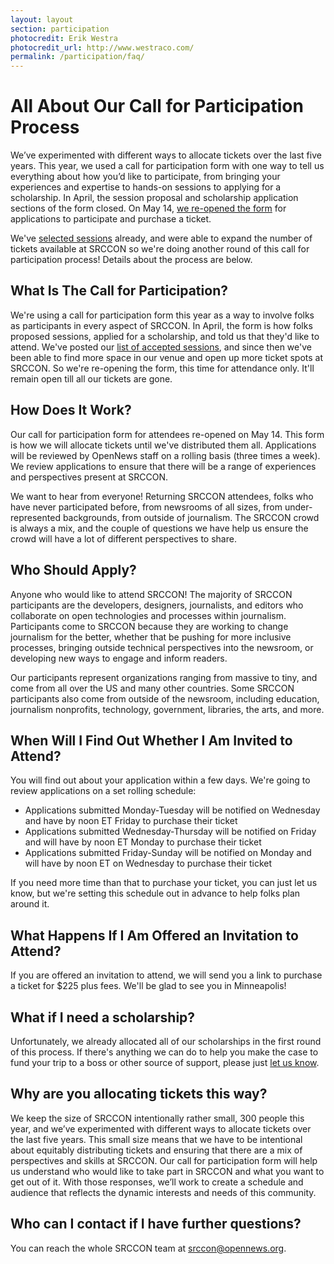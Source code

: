 ```yaml
---
layout: layout
section: participation
photocredit: Erik Westra
photocredit_url: http://www.westraco.com/
permalink: /participation/faq/
---
```


# All About Our Call for Participation Process

We’ve experimented with different ways to allocate tickets over the last five years. This year, we used a call for participation form with one way to tell us everything about how you’d like to participate, from bringing your experiences and expertise to hands-on sessions to applying for a scholarship. In April, the session proposal and scholarship application sections of the form closed. On May 14, [we re-opened the form](/participation/form) for applications to participate and purchase a ticket.

We've [selected sessions](/sessions) already, and were able to expand the number of tickets available at SRCCON so we're doing another round of this call for participation process! Details about the process are below. 

## What Is The Call for Participation?
We're using a call for participation form this year as a way to involve folks as participants in every aspect of SRCCON. In April, the form is how folks proposed sessions, applied for a scholarship, and told us that they'd like to attend. We've posted our [list of accepted sessions](/sessions), and since then we've been able to find more space in our venue and open up more ticket spots at SRCCON. So we're re-opening the form, this time for attendance only. It'll remain open till all our tickets are gone.

## How Does It Work?
Our call for participation form for attendees re-opened on May 14. This form is how we will allocate tickets until we've distributed them all. Applications will be reviewed by OpenNews staff on a rolling basis (three times a week). We review applications to ensure that there will be a range of experiences and perspectives present at SRCCON. 

We want to hear from everyone! Returning SRCCON attendees, folks who have never participated before, from newsrooms of all sizes, from under-represented backgrounds, from outside of journalism. The SRCCON crowd is always a mix, and the couple of questions we have help us ensure the crowd will have a lot of different perspectives to share.

## Who Should Apply?
Anyone who would like to attend SRCCON! The majority of SRCCON participants are the developers, designers, journalists, and editors who collaborate on open technologies and processes within journalism. Participants come to SRCCON because they are working to change journalism for the better, whether that be pushing for more inclusive processes, bringing outside technical perspectives into the newsroom, or developing new ways to engage and inform readers.

Our participants represent organizations ranging from massive to tiny, and come from all over the US and many other countries. Some SRCCON participants also come from outside of the newsroom, including education, journalism nonprofits, technology, government, libraries, the arts, and more.

## When Will I Find Out Whether I Am Invited to Attend?
You will find out about your application within a few days. We're going to review applications on a set rolling schedule:

* Applications submitted Monday-Tuesday will be notified on Wednesday and have by noon ET Friday to purchase their ticket
* Applications submitted Wednesday-Thursday will be notified on Friday and will have by noon ET Monday to purchase their ticket
* Applications submitted Friday-Sunday will be notified on Monday and will have by noon ET on Wednesday to purchase their ticket

If you need more time than that to purchase your ticket, you can just let us know, but we're setting this schedule out in advance to help folks plan around it.

## What Happens If I Am Offered an Invitation to Attend?
If you are offered an invitation to attend, we will send you a link to purchase a ticket for $225 plus fees. We'll be glad to see you in Minneapolis!

## What if I need a scholarship?
Unfortunately, we already allocated all of our scholarships in the first round of this process. If there's anything we can do to help you make the case to fund your trip to a boss or other source of support, please just [let us know](mailto:srccon@opennews.org).

## Why are you allocating tickets this way?
We keep the size of SRCCON intentionally rather small, 300 people this year, and we’ve experimented with different ways to allocate tickets over the last five years. This small size means that we have to be intentional about equitably distributing tickets and ensuring that there are a mix of perspectives and skills at SRCCON. Our call for participation form will help us understand who would like to take part in SRCCON and what you want to get out of it. With those responses, we’ll work to create a schedule and audience that reflects the dynamic interests and needs of this community.

## Who can I contact if I have further questions?
You can reach the whole SRCCON team at [srccon@opennews.org](mailto:srccon@opennews.org).
